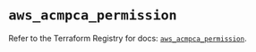 # `aws_acmpca_permission`

Refer to the Terraform Registry for docs: [`aws_acmpca_permission`](https://registry.terraform.io/providers/hashicorp/aws/5.52.0/docs/resources/acmpca_permission).
